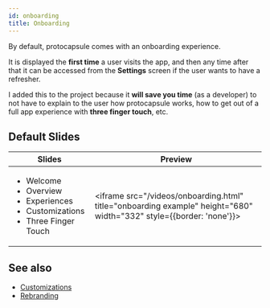 ```yaml
---
id: onboarding
title: Onboarding
---
```


By default, protocapsule comes with an onboarding experience.

It is displayed the **first time** a user visits the app, and then any time after that it can be accessed from the **Settings** screen if the user wants to have a refresher.

I added this to the project because it **will save you time** (as a developer) to not have to explain to the user how protocapsule works, how to get out of a full app experience with **three finger touch**, etc.

## Default Slides

| Slides                                                                                                           | Preview                                                                                                                      |
| ---------------------------------------------------------------------------------------------------------------- | ---------------------------------------------------------------------------------------------------------------------------- |
| <ul><li>Welcome</li><li>Overview</li><li>Experiences</li><li>Customizations</li><li>Three Finger Touch</li></ul> | <iframe src="/videos/onboarding.html" title="onboarding example" height="680" width="332" style={{border: 'none'}}></iframe> |

## See also

- [Customizations](customizations)
- [Rebranding](rebranding)
